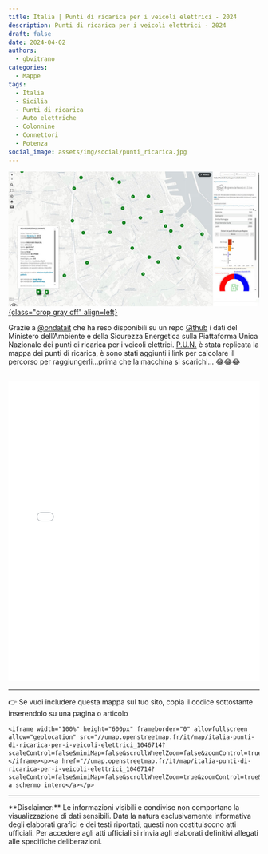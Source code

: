 ```yaml
---
title: Italia | Punti di ricarica per i veicoli elettrici - 2024
description: Punti di ricarica per i veicoli elettrici - 2024
draft: false
date: 2024-04-02
authors:
  - gbvitrano
categories:
  - Mappe
tags:
  - Italia
  - Sicilia
  - Punti di ricarica
  - Auto elettriche
  - Colonnine
  - Connettori
  - Potenza
social_image: assets/img/social/punti_ricarica.jpg
---
```

<style>
.md-typeset code { background-color: #fff0;}  
.md-typeset pre>code { background-color: #fff0;}  
</style>
[![Punti di ricarica per i veicoli elettrici](punti_ricarica.jpg "Punti di ricarica per i veicoli elettrici - 2024" ){class="crop gray off" align=left}](index.md)

Grazie a [@ondatait](https://twitter.com/ondatait) che ha reso disponibili su un repo [Github](https://github.com/ondata/rete_ricarica_veicoli_elettrici) i dati del Ministero dell’Ambiente e della Sicurezza Energetica sulla Piattaforma Unica Nazionale dei punti di ricarica per i veicoli elettrici. [P.U.N.](https://www.piattaformaunicanazionale.it/) è stata replicata la mappa dei punti di ricarica, è sono stati aggiunti i link per calcolare il percorso per raggiungerli...prima che la macchina si scarichi... 😂😂😂 <br><br><!-- more --> 

<iframe width="100%" height="600px" frameborder="0" allowfullscreen allow="geolocation" src="//umap.openstreetmap.fr/it/map/italia-punti-di-ricarica-per-i-veicoli-elettrici_1046714?scaleControl=false&miniMap=false&scrollWheelZoom=false&zoomControl=true&editMode=disabled&moreControl=true&searchControl=null&tilelayersControl=null&embedControl=null&datalayersControl=true&onLoadPanel=caption&captionBar=false&captionMenus=true"></iframe>

<hr>

👉 Se vuoi includere questa mappa sul tuo sito, copia il codice sottostante inserendolo su una pagina o articolo

```
<iframe width="100%" height="600px" frameborder="0" allowfullscreen allow="geolocation" src="//umap.openstreetmap.fr/it/map/italia-punti-di-ricarica-per-i-veicoli-elettrici_1046714?scaleControl=false&miniMap=false&scrollWheelZoom=false&zoomControl=true&editMode=disabled&moreControl=true&searchControl=null&tilelayersControl=null&embedControl=null&datalayersControl=true&onLoadPanel=caption&captionBar=false&captionMenus=true"></iframe><p><a href="//umap.openstreetmap.fr/it/map/italia-punti-di-ricarica-per-i-veicoli-elettrici_1046714?scaleControl=false&miniMap=false&scrollWheelZoom=true&zoomControl=true&editMode=disabled&moreControl=true&searchControl=null&tilelayersControl=null&embedControl=null&datalayersControl=true&onLoadPanel=caption&captionBar=false&captionMenus=true">Visualizza a schermo intero</a></p>
```


<hr>
**Disclaimer:** Le informazioni visibili e condivise non comportano la visualizzazione di dati sensibili. Data la natura esclusivamente informativa degli elaborati grafici e dei testi riportati, questi non costituiscono atti ufficiali. Per accedere agli atti ufficiali si rinvia agli elaborati definitivi allegati alle specifiche deliberazioni.